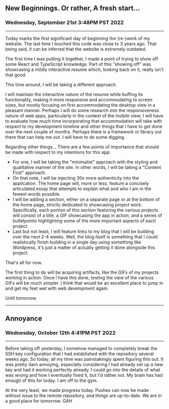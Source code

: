 ## New Beginnings. Or rather, A fresh start...

### Wednesday, September 21st 3:48PM PST 2022

---

Today marks the first significant day of beginning the (re-)work of my website. The last time I touched this code was close to 3 years ago. That being said, it can be inferred that the website is extremely outdated.

The first time I was putting it together, I made a point of trying to show off some React and TypeScript knowledge. Part of this "showing off" was showcasing a mildly interactive resume which, looking back on it, really isn't that good.

This time around, I will be taking a different approach.

I will maintain the interactive nature of the resume while buffing its functionality, making it more responsive and accommodating to screen sizes, but mostly focusing on first accommodating the desktop view in a pleasant manner. Perhaps I will do some research into the responsiveness nature of web apps, particularly in the context of the mobile view; I will have to evaluate how much time incorporating that accommodation will take with respect to my development timeline and other things that I have to get done over the next couple of months. Perhaps there is a framework or library out there that can help me out. I will have to do some digging.

Regarding other things... There are a few points of importance that should be made with respect to my intentions for this app:

- For one, I will be taking the "minimalist" approach with the styling and qualitative manner of the site. In other words, I will be taking a "Content First" approach.
- On that note, I will be injecting 30x more authenticity into the application. The home page will, more or less, feature a concisely articulated essay that attempts to explain what and who I am in the fewest words possible.
- I will be adding a section, either on a separate page or at the bottom of the home page, strictly dedicated to showcasing project work. Specifically, each portion of this section featuring the various projects will consist of a title, a GIF showcasing the app in action, and a series of bulletpoints highlighting some of the more important aspects of each project.
- Last but not least, I will feature links to my blog that I will be building over the next 2-4 weeks. Well, the blog itself is something that I could realistically finish building in a single day using something like Wordpress, it's just a matter of actually getting it done alongside this project.

That's all for now.

The first thing to do will be acquiring artifacts, like the GIFs of my projects working in action. Once I have this done, testing the view of the various GIFs will be much simpler. I think that would be an excellent place to jump in and get my feet wet with web development again.

Until tomorrow.

---
## Annoyance
### Wednesday, October 12th 4:41PM PST 2022
---

Before taking off yesterday, I somehow managed to completely break the SSH key configuration that I had established with the repository several weeks ago. So today, all my time was painstakingly spent figuring this out. It was pretty darn annoying, especially considering I had already set up a new key and had it working perfectly already. I could go into the details of what was wrong and how I eventually fixed it, but I'd rather not. My brain has had enough of this for today. I am off to the gym.

At the very least, we made progress today. Pushes can now be made without issue to the remote repository, and things are up-to-date. We are in a good place for tomorrow. GAH